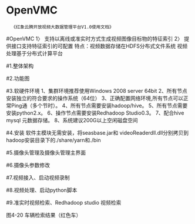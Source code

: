 # OpenVMC
      《红象云腾开放视频大数据管理平台V1.0使用文档》

#OpenVMC
1〉 支持以离线或准实时方式生成视频图像目标物的特征索引
2〉 提供接口支持特征索引的可配置
特点：视频数据存储在HDFS分布式文件系统
      视频处理基于分布式计算平台
      
#1.整体架构

#2.功能图

#3.软硬件环境
1、集群环境推荐使用Windows 2008 server 64bit
2、所有节点安装独立的符合要求的操作系统（64位）
3、正确配置网络环境,所有节点可以正常Ping通（多个节时）。
4、所有节点需要安装hadoop/hive。
5、所有节点需要安装python2.x。
6、操作节点需要安装Redhadoop Studio0.3。
7、配合hive mysql 元数据存储。
8、系统建议200G以上空闲磁盘空间

#4.安装
软件主模块无需安装，将seasbase.jar和 videoReaderdll.dll分别拷贝到hadoop安装目录下的./share/yarn和./bin

#5.摄像头管理及摄像头管理主界面

#6.摄像头参数修改

#7.视频接入、启动视频录制

#8.视频处理、启动python脚本

#9.准实时视频检索、Redhadoop studio 视频检索

图4-20 车辆检索结果（红色车）


